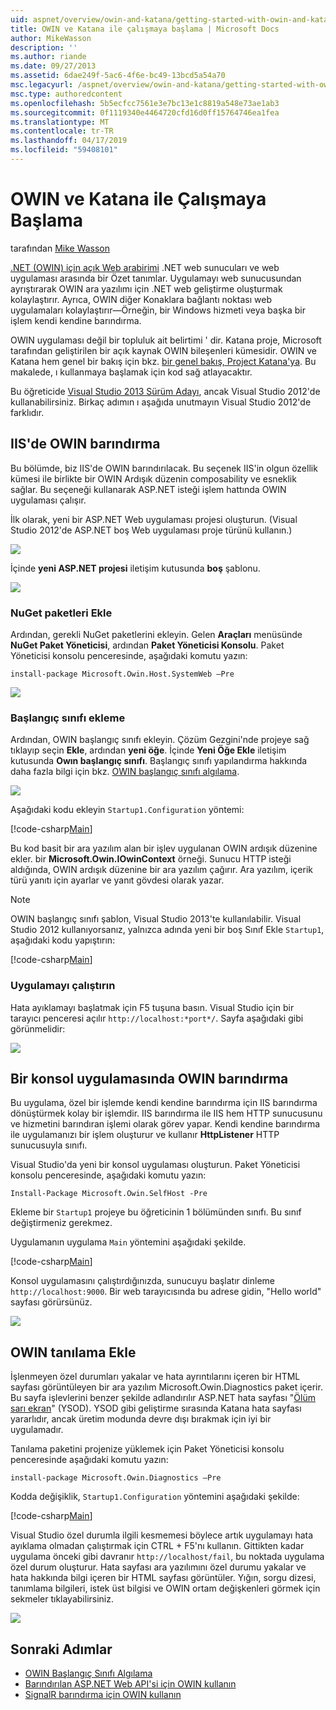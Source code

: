 ```yaml
---
uid: aspnet/overview/owin-and-katana/getting-started-with-owin-and-katana
title: OWIN ve Katana ile çalışmaya başlama | Microsoft Docs
author: MikeWasson
description: ''
ms.author: riande
ms.date: 09/27/2013
ms.assetid: 6dae249f-5ac6-4f6e-bc49-13bcd5a54a70
msc.legacyurl: /aspnet/overview/owin-and-katana/getting-started-with-owin-and-katana
msc.type: authoredcontent
ms.openlocfilehash: 5b5ecfcc7561e3e7bc13e1c8819a548e73ae1ab3
ms.sourcegitcommit: 0f1119340e4464720cfd16d0ff15764746ea1fea
ms.translationtype: MT
ms.contentlocale: tr-TR
ms.lasthandoff: 04/17/2019
ms.locfileid: "59408101"
---
```

# <a name="getting-started-with-owin-and-katana"></a>OWIN ve Katana ile Çalışmaya Başlama

tarafından [Mike Wasson](https://github.com/MikeWasson)

[.NET (OWIN) için açık Web arabirimi](http://owin.org/) .NET web sunucuları ve web uygulaması arasında bir Özet tanımlar. Uygulamayı web sunucusundan ayrıştırarak OWIN ara yazılımı için .NET web geliştirme oluşturmak kolaylaştırır. Ayrıca, OWIN diğer Konaklara bağlantı noktası web uygulamaları kolaylaştırır&#8212;Örneğin, bir Windows hizmeti veya başka bir işlem kendi kendine barındırma.

OWIN uygulaması değil bir topluluk ait belirtimi ' dir. Katana proje, Microsoft tarafından geliştirilen bir açık kaynak OWIN bileşenleri kümesidir. OWIN ve Katana hem genel bir bakış için bkz. [bir genel bakış, Project Katana'ya](an-overview-of-project-katana.md). Bu makalede, ı kullanmaya başlamak için kod sağ atlayacaktır.

Bu öğreticide [Visual Studio 2013 Sürüm Adayı](https://go.microsoft.com/fwlink/?LinkId=306566), ancak Visual Studio 2012'de kullanabilirsiniz. Birkaç adımın ı aşağıda unutmayın Visual Studio 2012'de farklıdır.

## <a name="host-owin-in-iis"></a>IIS'de OWIN barındırma

Bu bölümde, biz IIS'de OWIN barındırılacak. Bu seçenek IIS'in olgun özellik kümesi ile birlikte bir OWIN Ardışık düzenin composability ve esneklik sağlar. Bu seçeneği kullanarak ASP.NET isteği işlem hattında OWIN uygulaması çalışır.

İlk olarak, yeni bir ASP.NET Web uygulaması projesi oluşturun. (Visual Studio 2012'de ASP.NET boş Web uygulaması proje türünü kullanın.)

![](getting-started-with-owin-and-katana/_static/image1.png)

İçinde **yeni ASP.NET projesi** iletişim kutusunda **boş** şablonu.

![](getting-started-with-owin-and-katana/_static/image2.png)

### <a name="add-nuget-packages"></a>NuGet paketleri Ekle

Ardından, gerekli NuGet paketlerini ekleyin. Gelen **Araçları** menüsünde **NuGet Paket Yöneticisi**, ardından **Paket Yöneticisi Konsolu**. Paket Yöneticisi konsolu penceresinde, aşağıdaki komutu yazın:

`install-package Microsoft.Owin.Host.SystemWeb –Pre`

![](getting-started-with-owin-and-katana/_static/image3.png)

### <a name="add-a-startup-class"></a>Başlangıç sınıfı ekleme

Ardından, OWIN başlangıç sınıfı ekleyin. Çözüm Gezgini'nde projeye sağ tıklayıp seçin **Ekle**, ardından **yeni öğe**. İçinde **Yeni Öğe Ekle** iletişim kutusunda **Owın başlangıç sınıfı**. Başlangıç sınıfı yapılandırma hakkında daha fazla bilgi için bkz. [OWIN başlangıç sınıfı algılama](owin-startup-class-detection.md).

![](getting-started-with-owin-and-katana/_static/image4.png)

Aşağıdaki kodu ekleyin `Startup1.Configuration` yöntemi:

[!code-csharp[Main](getting-started-with-owin-and-katana/samples/sample1.cs?highlight=3)]

Bu kod basit bir ara yazılım alan bir işlev uygulanan OWIN ardışık düzenine ekler. bir **Microsoft.Owin.IOwinContext** örneği. Sunucu HTTP isteği aldığında, OWIN ardışık düzenine bir ara yazılım çağırır. Ara yazılım, içerik türü yanıtı için ayarlar ve yanıt gövdesi olarak yazar.

> [!NOTE]
> OWIN başlangıç sınıfı şablon, Visual Studio 2013'te kullanılabilir. Visual Studio 2012 kullanıyorsanız, yalnızca adında yeni bir boş Sınıf Ekle `Startup1`, aşağıdaki kodu yapıştırın:


[!code-csharp[Main](getting-started-with-owin-and-katana/samples/sample2.cs)]

### <a name="run-the-application"></a>Uygulamayı çalıştırın

Hata ayıklamayı başlatmak için F5 tuşuna basın. Visual Studio için bir tarayıcı penceresi açılır `http://localhost:*port*/`. Sayfa aşağıdaki gibi görünmelidir:

![](getting-started-with-owin-and-katana/_static/image5.png)

## <a name="self-host-owin-in-a-console-application"></a>Bir konsol uygulamasında OWIN barındırma

Bu uygulama, özel bir işlemde kendi kendine barındırma için IIS barındırma dönüştürmek kolay bir işlemdir. IIS barındırma ile IIS hem HTTP sunucusunu ve hizmetini barındıran işlemi olarak görev yapar. Kendi kendine barındırma ile uygulamanızı bir işlem oluşturur ve kullanır **HttpListener** HTTP sunucusuyla sınıfı.

Visual Studio'da yeni bir konsol uygulaması oluşturun. Paket Yöneticisi konsolu penceresinde, aşağıdaki komutu yazın:

`Install-Package Microsoft.Owin.SelfHost -Pre`

Ekleme bir `Startup1` projeye bu öğreticinin 1 bölümünden sınıfı. Bu sınıf değiştirmeniz gerekmez.

Uygulamanın uygulama `Main` yöntemini aşağıdaki şekilde.

[!code-csharp[Main](getting-started-with-owin-and-katana/samples/sample3.cs)]

Konsol uygulamasını çalıştırdığınızda, sunucuyu başlatır dinleme `http://localhost:9000`. Bir web tarayıcısında bu adrese gidin, "Hello world" sayfası görürsünüz.

![](getting-started-with-owin-and-katana/_static/image6.png)

## <a name="add-owin-diagnostics"></a>OWIN tanılama Ekle

İşlenmeyen özel durumları yakalar ve hata ayrıntılarını içeren bir HTML sayfası görüntüleyen bir ara yazılım Microsoft.Owin.Diagnostics paket içerir. Bu sayfa işlevlerini benzer şekilde adlandırılır ASP.NET hata sayfası "[Ölüm sarı ekran](http://en.wikipedia.org/wiki/Yellow_Screen_of_Death#Yellow)" (YSOD). YSOD gibi geliştirme sırasında Katana hata sayfası yararlıdır, ancak üretim modunda devre dışı bırakmak için iyi bir uygulamadır.

Tanılama paketini projenize yüklemek için Paket Yöneticisi konsolu penceresinde aşağıdaki komutu yazın:

`install-package Microsoft.Owin.Diagnostics –Pre`

Kodda değişiklik, `Startup1.Configuration` yöntemini aşağıdaki şekilde:

[!code-csharp[Main](getting-started-with-owin-and-katana/samples/sample4.cs?highlight=4,9-12)]

Visual Studio özel durumla ilgili kesmemesi böylece artık uygulamayı hata ayıklama olmadan çalıştırmak için CTRL + F5'nı kullanın. Gittikten kadar uygulama önceki gibi davranır `http://localhost/fail`, bu noktada uygulama özel durum oluşturur. Hata sayfası ara yazılımını özel durumu yakalar ve hata hakkında bilgi içeren bir HTML sayfası görüntüler. Yığın, sorgu dizesi, tanımlama bilgileri, istek üst bilgisi ve OWIN ortam değişkenleri görmek için sekmeler tıklayabilirsiniz.

![](getting-started-with-owin-and-katana/_static/image7.png)

## <a name="next-steps"></a>Sonraki Adımlar

- [OWIN Başlangıç Sınıfı Algılama](owin-startup-class-detection.md)
- [Barındırılan ASP.NET Web API'si için OWIN kullanın](../../../web-api/overview/hosting-aspnet-web-api/use-owin-to-self-host-web-api.md)
- [SignalR barındırma için OWIN kullanın](../../../signalr/overview/deployment/tutorial-signalr-self-host.md)
